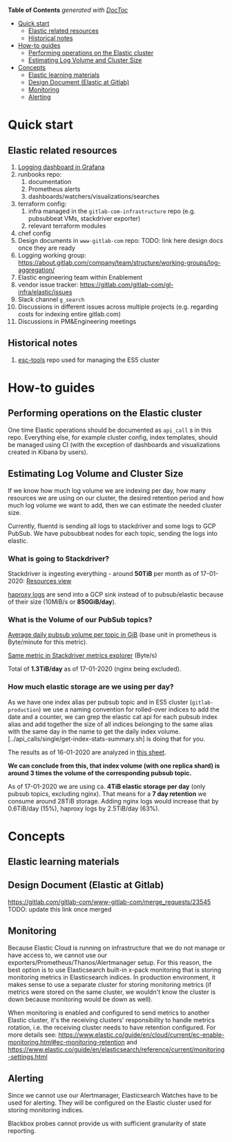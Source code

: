 <!-- START doctoc generated TOC please keep comment here to allow auto update -->
<!-- DON'T EDIT THIS SECTION, INSTEAD RE-RUN doctoc TO UPDATE -->
**Table of Contents**  *generated with [DocToc](https://github.com/thlorenz/doctoc)*

- [Quick start](#quick-start)
    - [Elastic related resources](#elastic-related-resources)
    - [Historical notes](#historical-notes)
- [How-to guides](#how-to-guides)
    - [Performing operations on the Elastic cluster](#performing-operations-on-the-elastic-cluster)
    - [Estimating Log Volume and Cluster Size](#estimating-log-volume-and-cluster-size)
- [Concepts](#concepts)
    - [Elastic learning materials](#elastic-learning-materials)
    - [Design Document (Elastic at Gitlab)](#design-document-elastic-at-gitlab)
    - [Monitoring](#monitoring)
    - [Alerting](#alerting)

<!-- END doctoc generated TOC please keep comment here to allow auto update -->

# Quick start

## Elastic related resources ##

1. [Logging dashboard in Grafana](https://dashboards.gitlab.net/d/USVj3qHmk/logging?orgId=1&from=now-7d&to=now)
1. runbooks repo:
    1. documentation
    1. Prometheus alerts
    1. dashboards/watchers/visualizations/searches
1. terraform config:
    1. infra managed in the `gitlab-com-infrastructure` repo (e.g. pubsubbeat VMs, stackdriver exporter)
    1. relevant terraform modules
1. chef config
1. Design documents in `www-gitlab-com` repo:
TODO: link here design docs once they are ready
1. Logging working group: https://about.gitlab.com/company/team/structure/working-groups/log-aggregation/
1. Elastic engineering team within Enablement
1. vendor issue tracker: https://gitlab.com/gitlab-com/gl-infra/elastic/issues
1. Slack channel `g_search`
1. Discussions in different issues across multiple projects (e.g. regarding costs for indexing entire gitlab.com)
1. Discussions in PM&Engineering meetings

## Historical notes ##

1. [esc-tools](https://ops.gitlab.net/gitlab-com/gl-infra/gitlab-restore/esc-tools) repo used for managing the ES5 cluster

# How-to guides #

## Performing operations on the Elastic cluster ##

One time Elastic operations should be documented as `api_call` s in this repo. Everything else, for example cluster config, index templates, should be managed using CI (with the exception of dashboards and visualizations created in Kibana by users).

## Estimating Log Volume and Cluster Size

If we know how much log volume we are indexing per day, how many resources we
are using on our cluster, the desired retention period and how much log volume
we want to add, then we can estimate the needed cluster size.

Currently, fluentd is sending all logs to stackdriver and some logs to GCP
PubSub. We have pubsubbeat nodes for each topic, sending the logs into elastic.

### What is going to Stackdriver?

Stackdriver is ingesting everything - around **50TiB** per month as of 17-01-2020: [Resources
view](https://console.cloud.google.com/logs/usage?authuser=1&project=gitlab-production)

[haproxy logs](https://console.cloud.google.com/monitoring/metrics-explorer?pageState=%7B%22xyChart%22:%7B%22dataSets%22:%5B%7B%22timeSeriesFilter%22:%7B%22filter%22:%22metric.type%3D%5C%22logging.googleapis.com%2Fexports%2Fbyte_count%5C%22%20resource.type%3D%5C%22logging_sink%5C%22%20resource.label.%5C%22name%5C%22%3D%5C%22haproxy_logs%5C%22%22,%22perSeriesAligner%22:%22ALIGN_RATE%22,%22crossSeriesReducer%22:%22REDUCE_NONE%22,%22secondaryCrossSeriesReducer%22:%22REDUCE_NONE%22,%22minAlignmentPeriod%22:%2260s%22,%22groupByFields%22:%5B%5D,%22unitOverride%22:%22By%22%7D,%22targetAxis%22:%22Y1%22,%22plotType%22:%22LINE%22%7D%5D,%22options%22:%7B%22mode%22:%22COLOR%22%7D,%22constantLines%22:%5B%5D,%22timeshiftDuration%22:%220s%22,%22y1Axis%22:%7B%22label%22:%22y1Axis%22,%22scale%22:%22LINEAR%22%7D%7D,%22isAutoRefresh%22:true,%22timeSelection%22:%7B%22timeRange%22:%221w%22%7D%7D&project=gitlab-production)
are send into a GCP sink instead of to pubsub/elastic because of their
size (10MiB/s or **850GiB/day**).

### What is the Volume of our PubSub topics?

[Average daily pubsub volume per topic in GiB](https://thanos-query.ops.gitlab.net/graph?g0.range_input=2w&g0.max_source_resolution=0s&g0.expr=avg_over_time(stackdriver_pubsub_topic_pubsub_googleapis_com_topic_byte_cost%7Benv%3D%22gprd%22%7D%5B1d%5D)*60*24%2F1024%2F1024%2F1024&g0.tab=0)
(base unit in prometheus is Byte/minute for this metric).

[Same metric in Stackdriver metrics explorer](https://console.cloud.google.com/monitoring/metrics-explorer?authuser=1&project=gitlab-production&pageState=%7B%22xyChart%22:%7B%22dataSets%22:%5B%7B%22timeSeriesFilter%22:%7B%22filter%22:%22metric.type%3D%5C%22pubsub.googleapis.com%2Ftopic%2Fbyte_cost%5C%22%20resource.type%3D%5C%22pubsub_topic%5C%22%22,%22perSeriesAligner%22:%22ALIGN_RATE%22,%22crossSeriesReducer%22:%22REDUCE_NONE%22,%22secondaryCrossSeriesReducer%22:%22REDUCE_NONE%22,%22minAlignmentPeriod%22:%2260s%22,%22groupByFields%22:%5B%5D,%22unitOverride%22:%22By%22%7D,%22targetAxis%22:%22Y1%22,%22plotType%22:%22LINE%22%7D%5D,%22options%22:%7B%22mode%22:%22COLOR%22%7D,%22constantLines%22:%5B%5D,%22timeshiftDuration%22:%220s%22,%22y1Axis%22:%7B%22label%22:%22y1Axis%22,%22scale%22:%22LINEAR%22%7D%7D,%22isAutoRefresh%22:true,%22timeSelection%22:%7B%22timeRange%22:%221m%22%7D%7D) (Byte/s)

Total of **1.3TiB/day** as of 17-01-2020 (nginx being excluded).

### How much elastic storage are we using per day?

As we have one index alias per pubsub topic and in ES5 cluster (`gitlab-production`) we use a naming convention for
rolled-over indices to add the date and a counter, we can grep the elastic cat
api for each pubsub index alias and add together the size of all indices
belonging to the same alias with the same day in the name to get the daily index
volume.  [../api_calls/single/get-index-stats-summary.sh]
is doing that for you.

The results as of 16-01-2020 are analyzed in
[this sheet](https://docs.google.com/spreadsheets/d/1RN7Ry2pI7iTFURqb0G5zjhNp7xkiPSVG-YsoBOO3TFw).

**We can conclude from this, that index volume (with one replica shard) is around
3 times the volume of the corresponding pubsub topic.**

As of 17-01-2020 we are using ca. **4TiB elastic storage per day** (only pubsub topics, excluding
nginx). That means for a **7 day retention** we consume around 28TiB storage. Adding
nginx logs would increase that by 0.6TiB/day (15%), haproxy logs by 2.5TiB/day (63%).

# Concepts #

## Elastic learning materials ##

## Design Document (Elastic at Gitlab) ##

https://gitlab.com/gitlab-com/www-gitlab-com/merge_requests/23545
TODO: update this link once merged

## Monitoring ##

Because Elastic Cloud is running on infrastructure that we do not manage or have access to, we cannot use our exporters/Prometheus/Thanos/Alertmanager setup. For this reason, the best option is to use Elasticsearch built-in x-pack monitoring that is storing monitoring metrics in Elasticsearch indices. In production environment, it makes sense to use a separate cluster for storing monitoring metrics (if metrics were stored on the same cluster, we wouldn't know the cluster is down because monitoring would be down as well).

When monitoring is enabled and configured to send metrics to another Elastic cluster, it's the receiving clusters' responsibility to handle metrics rotation, i.e. the receiving cluster needs to have retention configured. For more details see: https://www.elastic.co/guide/en/cloud/current/ec-enable-monitoring.html#ec-monitoring-retention  and https://www.elastic.co/guide/en/elasticsearch/reference/current/monitoring-settings.html

## Alerting ##

Since we cannot use our Alertmanager, Elasticsearch Watches have to be used for alerting. They will be configured on the Elastic cluster used for storing monitoring indices.

Blackbox probes cannot provide us with sufficient granularity of state reporting.
